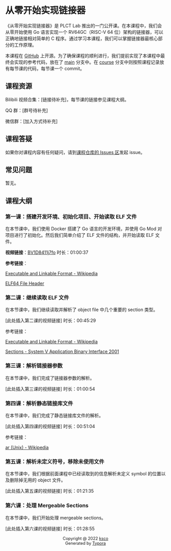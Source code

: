 # 从零开始实现链接器



《从零开始实现链接器》是 PLCT Lab 推出的一门公开课。在本课程中，我们会从零开始使用 Go 语言实现一个 RV64GC（RISC-V 64 位）架构的链接器，可以正确地链接相对简单的 C 程序。通过学习本课程，我们可以掌握链接器最核心部分的工作原理。

本课程在 [GitHub](https://github.com/ksco/rvld) 上开源。为了确保课程的顺利进行，我们提前实现了本课程中最终会实现的参考代码，放在了 [main](https://github.com/ksco/rvld/tree/main) 分支中。在 [course](https://github.com/ksco/rvld/tree/course) 分支中则按照课程记录放有每节课的代码，每节课一个 commit。

## 课程资源

Bilibili 视频合集：[链接待补充]，每节课的链接参见课程大纲。

QQ 群：[群号待补充]

微信群：[加入方式待补充]

## 课程答疑

如果你对课程内容有任何疑问，请到[课程仓库的 Issues 区](https://github.com/ksco/rvld/issues)发起 issue。

## 常见问题

暂无。


## 课程大纲

### 第一课：搭建开发环境、初始化项目、开始读取 ELF 文件

在本节课中，我们使用 Docker 搭建了 Go 语言的开发环境，并使用 Go Mod 对项目进行了初始化。然后我们简单介绍了 ELF 文件的结构，并开始读取 ELF 文件。

**视频链接**：[BV1D8411j7fo](https://www.bilibili.com/video/BV1D8411j7fo) 时长：01:00:37

**参考链接**：

[Executable and Linkable Format - Wikipedia](https://en.wikipedia.org/wiki/Executable_and_Linkable_Format)

[ELF64 File Header](https://fasterthanli.me/content/series/making-our-own-executable-packer/part-1/assets/elf64-file-header.bfa657ccd8ab3a7d.svg)



### 第二课：继续读取 ELF 文件

在本节课中，我们继续读取并解析了 object file 中几个重要的 section 类型。

[此处插入第二课的视频链接] 时长：00:45:29

参考链接：

[Executable and Linkable Format - Wikipedia](https://en.wikipedia.org/wiki/Executable_and_Linkable_Format)

[Sections - System V Application Binary Interface 2001](https://refspecs.linuxbase.org/elf/gabi4+/ch4.sheader.html)



### 第三课：解析链接器参数

在本节课中，我们完成了链接器参数的解析。

[此处插入第三课的视频链接] 时长：01:00:54



### 第四课：解析静态链接库文件

在本节课中，我们完成了静态链接库文件的解析。

[此处插入第四课的视频链接] 时长：00:51:04

参考链接：

[ar (Unix) - Wikipedia](https://en.wikipedia.org/wiki/Ar_(Unix))



### 第五课：解析未定义符号，移除未使用文件

在本节课中，我们根据前面课程中已经读取到的信息解析未定义 symbol 的位置以及删除掉无用的 object 文件。

[此处插入第五课的视频链接] 时长：01:21:35



### 第六课：处理 Mergeable Sections

在本节课中，我们开始处理 mergeable sections。

[此处插入第六课的视频链接] 时长：01:28:55



<p style="text-align:center;font-size:0.8rem">Copyright @ 2022 <a alt="ksco" href="https://github.com/ksco">ksco</a> <br />Generated by <a href="https://typora.io/" alt="Typora">Typora</a></p>
